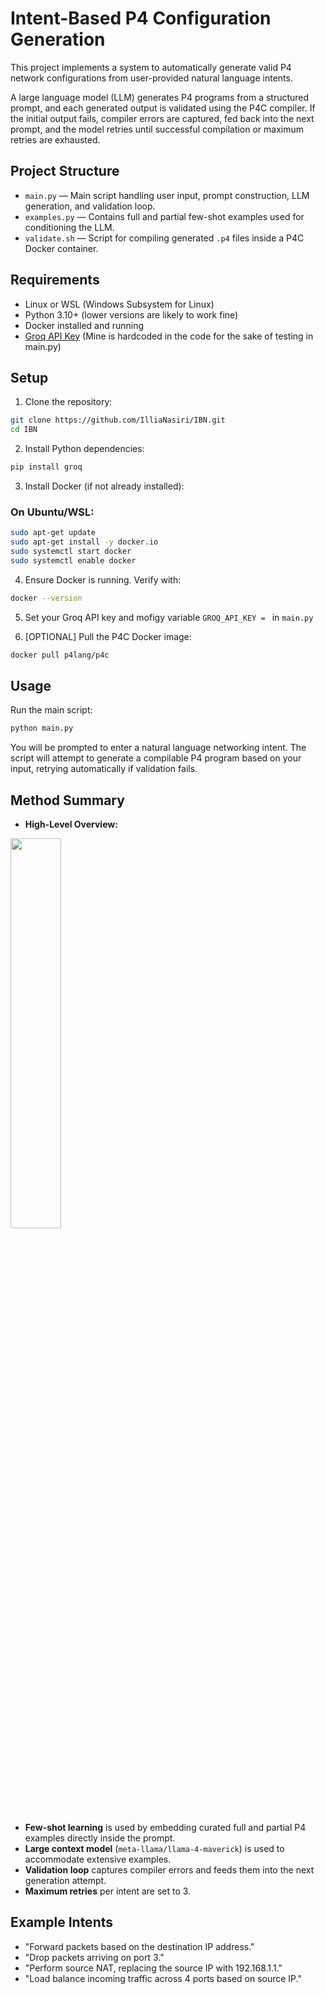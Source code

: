 # Intent-Based P4 Configuration Generation

This project implements a system to automatically generate valid P4 network configurations from user-provided natural language intents.

A large language model (LLM) generates P4 programs from a structured prompt, and each generated output is validated using the P4C compiler. If the initial output fails, compiler errors are captured, fed back into the next prompt, and the model retries until successful compilation or maximum retries are exhausted.

## Project Structure

- `main.py` &mdash; Main script handling user input, prompt construction, LLM generation, and validation loop.
- `examples.py` &mdash; Contains full and partial few-shot examples used for conditioning the LLM.
- `validate.sh` &mdash; Script for compiling generated `.p4` files inside a P4C Docker container.

## Requirements

- Linux or WSL (Windows Subsystem for Linux)
- Python 3.10+ (lower versions are likely to work fine)
- Docker installed and running
- [Groq API Key](https://console.groq.com/) (Mine is hardcoded in the code for the sake of testing in main.py)

## Setup

1. Clone the repository:

```bash
git clone https://github.com/IlliaNasiri/IBN.git
cd IBN
```

2. Install Python dependencies:

```bash
pip install groq
```

3. Install Docker (if not already installed):

### On Ubuntu/WSL:

```bash
sudo apt-get update
sudo apt-get install -y docker.io
sudo systemctl start docker
sudo systemctl enable docker
```

4. Ensure Docker is running. Verify with:

```bash
docker --version
```

5. Set your Groq API key and mofigy variable ```GROQ_API_KEY = ``` in `main.py`

6. [OPTIONAL] Pull the P4C Docker image:

```bash
docker pull p4lang/p4c
```

## Usage

Run the main script:

```bash
python main.py
```

You will be prompted to enter a natural language networking intent.
The script will attempt to generate a compilable P4 program based on your input, retrying automatically if validation fails.

## Method Summary
- **High-Level Overview:**
<img src="https://github.com/user-attachments/assets/b87a06b1-da57-4726-a1dc-4e3f8093a229" height="40%">


- **Few-shot learning** is used by embedding curated full and partial P4 examples directly inside the prompt.
- **Large context model** (`meta-llama/llama-4-maverick`) is used to accommodate extensive examples.
- **Validation loop** captures compiler errors and feeds them into the next generation attempt.
- **Maximum retries** per intent are set to 3.

## Example Intents

- "Forward packets based on the destination IP address."
- "Drop packets arriving on port 3."
- "Perform source NAT, replacing the source IP with 192.168.1.1."
- "Load balance incoming traffic across 4 ports based on source IP."

